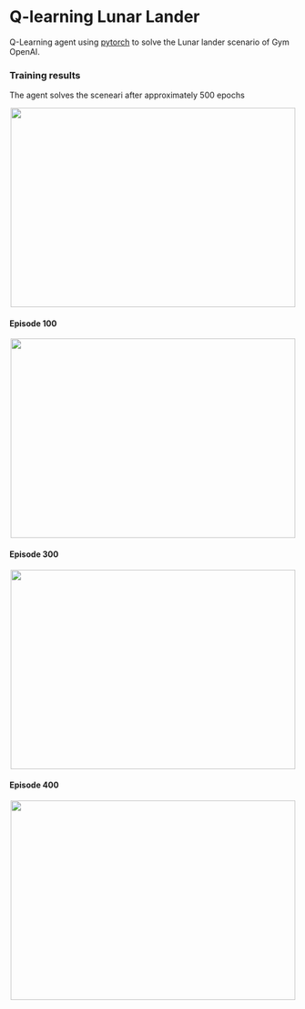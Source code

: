 # Q-learning Lunar Lander

Q-Learning agent using [pytorch](https://pytorch.org/) to solve the Lunar lander scenario of Gym OpenAI.

### Training results
The agent solves the sceneari after approximately 500 epochs

<p align="center">
  <a href="https://www.youtube.com/watch?v=sWJYzaCTtoM">
    <img src="https://github.com/marcovb279/openai-reinforcement-learning/blob/master/training/Rewards.png" 
            style="object-fit:scale-down;
            width:500px;
            height:350px"/>
  </a>
</p>

#### Episode 100
<p align="center">
    <img src="https://githubprojectsfiles.s3.us-west-1.amazonaws.com/lunarlander100e.png" 
            style="object-fit:scale-down;
            width:500px;
            height:350px"/>
</p>

#### Episode 300
<p align="center">
    <img src="https://githubprojectsfiles.s3.us-west-1.amazonaws.com/lunarlander300e.png" 
            style="object-fit:scale-down;
            width:500px;
            height:350px"/>
</p>

#### Episode 400
<p align="center">
    <img src="https://githubprojectsfiles.s3.us-west-1.amazonaws.com/lunarlander400e.png" 
            style="object-fit:scale-down;
            width:500px;
            height:350px"/>
</p>
